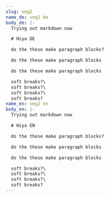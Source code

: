 ```yaml
---
slug: veg2
name_de: veg2 de
body_de: |-
  Trying out markdown now

  # Hiya DE

  do the these make paragraph blocks?

  do the these make paragraph blocks

  do the these make paragraph blocks

  soft breaks?\
  soft breaks?\
  soft breaks?\
  soft breaks?
name_en: veg2 en
body_en: |-
  Trying out markdown now

  # Hiya EN

  do the these make paragraph blocks?

  do the these make paragraph blocks

  do the these make paragraph blocks

  soft breaks?\
  soft breaks?\
  soft breaks?\
  soft breaks?
---
```

